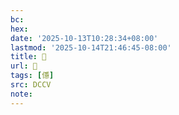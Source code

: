 ```yaml
---
bc:
hex:
date: '2025-10-13T10:28:34+08:00'
lastmod: '2025-10-14T21:46:45-08:00'
title: 􃡮
url: 􃡮
tags: [㒚]
src: DCCV
note:
---
```

